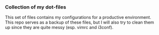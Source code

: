 ### Collection of my dot-files ###

This set of files contains my configurations for a productive environment.
This repo serves as a backup of these files, but I will also try to clean them up since they are quite messy (esp. vimrc and i3conf).
